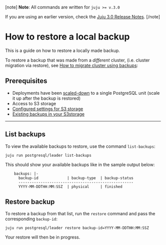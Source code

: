 [note]
**Note**: All commands are written for `juju >= v.3.0`

If you are using an earlier version, check the [Juju 3.0 Release Notes](https://juju.is/docs/juju/roadmap#heading--juju-3-0-0---22-oct-2022).
[/note]

# How to restore a local backup 

This is a guide on how to restore a locally made backup.

To restore a backup that was made from a *different* cluster, (i.e. cluster migration via restore), see [How to migrate cluster using backups](/t/charmed-postgresql-how-to-migrate-cluster-via-restore/9691?channel=14/stable):


## Prerequisites
- Deployments have been [scaled-down](/t/charmed-postgresql-how-to-manage-units/9689?channel=14/stable) to a single PostgreSQL unit (scale it up after the backup is restored)
- Access to S3 storage
- [Configured settings for S3 storage](/t/charmed-postgresql-how-to-configure-s3/9681?channel=14/stable)
- [Existing backups in your S3storage](/t/charmed-postgresql-how-to-create-and-list-backups/9683?channel=14/stable)

---

## List backups
To view the available backups to restore, use the command `list-backups`:
```shell
juju run postgresql/leader list-backups
```

This should show your available backups like in the sample output below:
```shell
    backups: |-
      backup-id             | backup-type  | backup-status
      ----------------------------------------------------
      YYYY-MM-DDTHH:MM:SSZ  | physical     | finished
```
## Restore backup
To restore a backup from that list, run the `restore` command and pass the corresponding `backup-id`:
 ```shell
juju run postgresql/leader restore backup-id=YYYY-MM-DDTHH:MM:SSZ
```

Your restore will then be in progress.